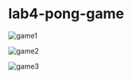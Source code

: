 # lab4-pong-game


![game1](https://user-images.githubusercontent.com/43528494/145119125-521c1f9f-10a2-4f5b-9f24-c4c342210e46.gif)

![game2](https://user-images.githubusercontent.com/43528494/145120319-5a576253-ddaa-437b-90c8-c57d978d9525.gif)

![game3](https://user-images.githubusercontent.com/43528494/145120428-9f3366b0-8082-41b9-a63a-08d66a9cd48e.gif)



